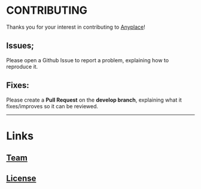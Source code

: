 # CONTRIBUTING
Thanks you for your interest in contributing to [Anyplace](http://anyplace.cs.ucy.ac.cy/)!

## Issues;
Please open a Github Issue to report a problem, explaining how to reproduce it.

## Fixes:
Please create a **Pull Request** on the **develop branch**,
explaining what it fixes/improves so it can be reviewed.

---

# Links

## [Team](https://anyplace.cs.ucy.ac.cy/#about)

## [License](LICENSE.txt)
